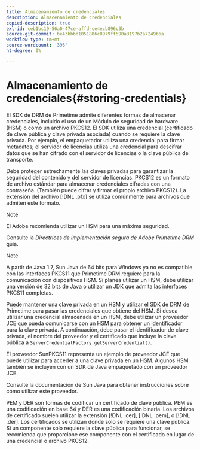 ```yaml
---
title: Almacenamiento de credenciales
description: Almacenamiento de credenciales
copied-description: true
exl-id: ceb1bc19-56a0-47ce-affd-ce4ecb896c3b
source-git-commit: be43bbbd1051886c8979ff590a3197b2a7249b6a
workflow-type: tm+mt
source-wordcount: '396'
ht-degree: 0%

---
```


# Almacenamiento de credenciales{#storing-credentials}

El SDK de DRM de Primetime admite diferentes formas de almacenar credenciales, incluido el uso de un Módulo de seguridad de hardware (HSM) o como un archivo PKCS12. El SDK utiliza una credencial (certificado de clave pública y clave privada asociada) cuando se requiere la clave privada. Por ejemplo, el empaquetador utiliza una credencial para firmar metadatos; el servidor de licencias utiliza una credencial para descifrar datos que se han cifrado con el servidor de licencias o la clave pública de transporte.

Debe proteger estrechamente las claves privadas para garantizar la seguridad del contenido y del servidor de licencias. PKCS12 es un formato de archivo estándar para almacenar credenciales cifradas con una contraseña. (También puede cifrar y firmar el propio archivo PKCS12). La extensión del archivo [!DNL .pfx] se utiliza comúnmente para archivos que admiten este formato.

>[!NOTE]
>
>El Adobe recomienda utilizar un HSM para una máxima seguridad.
>
>Consulte la *Directrices de implementación segura de Adobe Primetime DRM* guía.

>[!NOTE]
>
>A partir de Java 1.7, Sun Java de 64 bits para Windows ya no es compatible con las interfaces PKCS11 que Primetime DRM requiere para la comunicación con dispositivos HSM. Si planea utilizar un HSM, debe utilizar una versión de 32 bits de Java o utilizar un JDK que admita las interfaces PKCS11 completas.

Puede mantener una clave privada en un HSM y utilizar el SDK de DRM de Primetime para pasar las credenciales que obtiene del HSM. Si desea utilizar una credencial almacenada en un HSM, debe utilizar un proveedor JCE que pueda comunicarse con un HSM para obtener un identificador para la clave privada. A continuación, debe pasar el identificador de clave privada, el nombre del proveedor y el certificado que incluye la clave pública a `ServerCredentialFactory.getServerCredential()`.

El proveedor SunPKCS11 representa un ejemplo de proveedor JCE que puede utilizar para acceder a una clave privada en un HSM. Algunos HSM también se incluyen con un SDK de Java empaquetado con un proveedor JCE.

Consulte la documentación de Sun Java para obtener instrucciones sobre cómo utilizar este proveedor.

PEM y DER son formas de codificar un certificado de clave pública. PEM es una codificación en base 64 y DER es una codificación binaria. Los archivos de certificado suelen utilizar la extensión [!DNL .cer], [!DNL .pem], o [!DNL .der]. Los certificados se utilizan donde solo se requiere una clave pública. Si un componente solo requiere la clave pública para funcionar, se recomienda que proporcione ese componente con el certificado en lugar de una credencial o archivo PKCS12.

